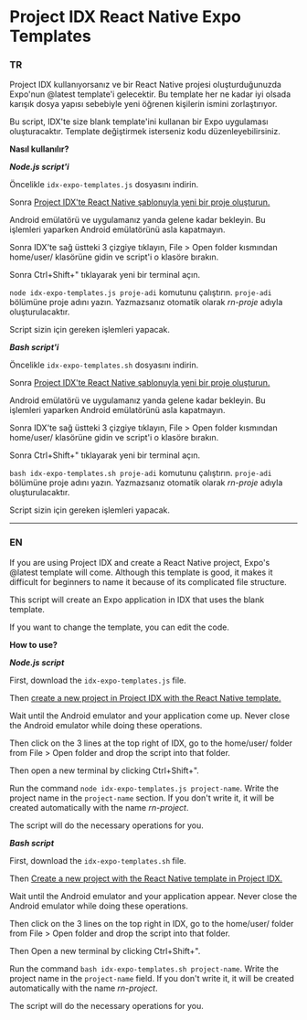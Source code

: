 # Project IDX React Native Expo Templates
<h3>TR</h3>

Project IDX kullanıyorsanız ve bir React Native projesi oluşturduğunuzda Expo'nun @latest template'i gelecektir.
Bu template her ne kadar iyi olsada karışık dosya yapısı sebebiyle yeni öğrenen kişilerin ismini zorlaştırıyor.

Bu script, IDX'te size blank template'ini kullanan bir Expo uygulaması oluşturacaktır.
Template değiştirmek isterseniz kodu düzenleyebilirsiniz.

**Nasıl kullanılır?**

_**Node.js script'i**_

Öncelikle <code>idx-expo-templates.js</code> dosyasını indirin.

<p>Sonra <a href="https://idx.google.com/new/react-native">Project IDX'te React Native şablonuyla yeni bir proje oluşturun.</a></p>

Android emülatörü ve uygulamanız yanda gelene kadar bekleyin. Bu işlemleri yaparken Android emülatörünü asla kapatmayın.

Sonra IDX'te sağ üstteki 3 çizgiye tıklayın, File > Open folder kısmından home/user/ klasörüne gidin ve script'i o klasöre bırakın.

Sonra Ctrl+Shift+" tıklayarak yeni bir terminal açın.

<code>node idx-expo-templates.js proje-adi</code> komutunu çalıştırın. <code>proje-adi</code> bölümüne proje adını yazın. Yazmazsanız otomatik olarak _rn-proje_ adıyla oluşturulacaktır.

Script sizin için gereken işlemleri yapacak.

_**Bash script'i**_

Öncelikle <code>idx-expo-templates.sh</code> dosyasını indirin.

<p>Sonra <a href="https://idx.google.com/new/react-native">Project IDX'te React Native şablonuyla yeni bir proje oluşturun.</a></p>

Android emülatörü ve uygulamanız yanda gelene kadar bekleyin. Bu işlemleri yaparken Android emülatörünü asla kapatmayın.

Sonra IDX'te sağ üstteki 3 çizgiye tıklayın, File > Open folder kısmından home/user/ klasörüne gidin ve script'i o klasöre bırakın.

Sonra Ctrl+Shift+" tıklayarak yeni bir terminal açın.

<code>bash idx-expo-templates.sh proje-adi</code> komutunu çalıştırın. <code>proje-adi</code> bölümüne proje adını yazın. Yazmazsanız otomatik olarak _rn-proje_ adıyla oluşturulacaktır.

Script sizin için gereken işlemleri yapacak.

----

<h3>EN</h3>

If you are using Project IDX and create a React Native project, Expo's @latest template will come.
Although this template is good, it makes it difficult for beginners to name it because of its complicated file structure.

This script will create an Expo application in IDX that uses the blank template.

If you want to change the template, you can edit the code.

**How ​​to use?**

_**Node.js script**_

First, download the <code>idx-expo-templates.js</code> file.

<p>Then <a href="https://idx.google.com/new/react-native">create a new project in Project IDX with the React Native template.</a></p>

Wait until the Android emulator and your application come up. Never close the Android emulator while doing these operations.

Then click on the 3 lines at the top right of IDX, go to the home/user/ folder from File > Open folder and drop the script into that folder.

Then open a new terminal by clicking Ctrl+Shift+".

Run the command <code>node idx-expo-templates.js project-name</code>. Write the project name in the <code>project-name</code> section. If you don't write it, it will be created automatically with the name _rn-project_.

The script will do the necessary operations for you.

_**Bash script**_

First, download the <code>idx-expo-templates.sh</code> file.

<p>Then <a href="https://idx.google.com/new/react-native">Create a new project with the React Native template in Project IDX.</a></p>

Wait until the Android emulator and your application appear. Never close the Android emulator while doing these operations.

Then click on the 3 lines on the top right in IDX, go to the home/user/ folder from File > Open folder and drop the script into that folder.

Then Open a new terminal by clicking Ctrl+Shift+".

Run the command <code>bash idx-expo-templates.sh project-name</code>. Write the project name in the <code>project-name</code> field. If you don't write it, it will be created automatically with the name _rn-project_.

The script will do the necessary operations for you.
